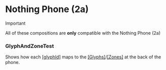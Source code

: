 # Nothing Phone (2a)
> [!IMPORTANT]
> All of these compositions are **only** compatible with the Nothing Phone (2a)

### GlyphAndZoneTest
Shows how each [\[glyphId\]](../../docs/1_Terminology.md#glyphid) maps to the [\[Glyphs\]](../../docs/1_Terminology.md#zones)/[\[Zones\]](../../docs/1_Terminology.md#zones) at the back of the phone.